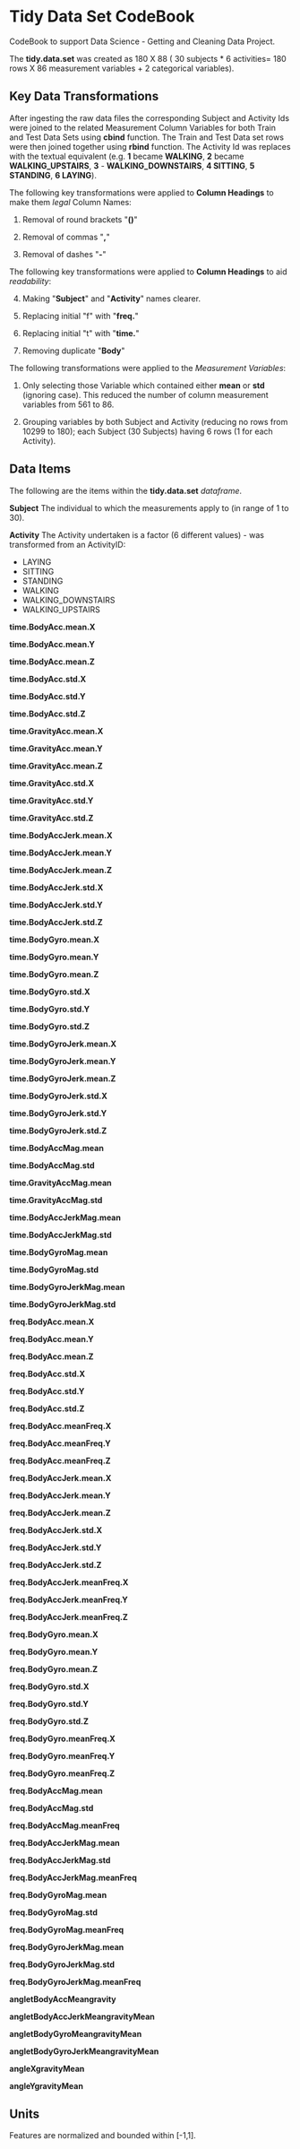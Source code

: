 Tidy Data Set CodeBook
======================


CodeBook to support Data Science - Getting and Cleaning Data Project.

The **tidy.data.set** was created as 180 X 88 ( 30 subjects * 6 activities= 180 rows X 86 measurement variables + 2 categorical variables).

## Key Data Transformations

After ingesting the raw data files the corresponding Subject and Activity Ids were joined to the related Measurement Column Variables for both Train and Test Data Sets using **cbind** function. The Train and Test Data set rows were then joined together using **rbind** function. The Activity Id was replaces with the textual equivalent (e.g. **1** became **WALKING**, **2** became **WALKING_UPSTAIRS**, **3** - **WALKING_DOWNSTAIRS**, **4 SITTING**, **5 STANDING**, **6 LAYING**).


The following key transformations were applied to **Column Headings** to make them *legal* Column Names:

1. Removal of round brackets "**()**"

2. Removal of commas "**,**"

3. Removal of dashes "**-**"


The following key transformations were applied to **Column Headings** to aid *readability*:

4. Making "**Subject**" and "**Activity**" names clearer.

5. Replacing initial "f" with "**freq.**"

6. Replacing initial "t" with "**time.**"

7. Removing duplicate "**Body**"


The following transformations were applied to the *Measurement Variables*:

1. Only selecting those Variable which contained either **mean** or **std** (ignoring case). This reduced the number of column measurement variables from 561 to 86.

2. Grouping variables by both Subject and Activity (reducing no rows from 10299 to 180); each Subject (30 Subjects) having 6 rows (1 for each Activity).


## Data Items

The following are the items within the **tidy.data.set** *dataframe*.


**Subject**   The individual to which the measurements apply to (in range of 1 to 30).

**Activity**  The Activity undertaken is a factor (6 different values) - was transformed from an ActivityID:
  + LAYING
  + SITTING
  + STANDING
  + WALKING
  + WALKING_DOWNSTAIRS
  + WALKING_UPSTAIRS

**time.BodyAcc.mean.X**

**time.BodyAcc.mean.Y**  

**time.BodyAcc.mean.Z**    

**time.BodyAcc.std.X**               

**time.BodyAcc.std.Y**   

**time.BodyAcc.std.Z**      

**time.GravityAcc.mean.X**           

**time.GravityAcc.mean.Y**  

**time.GravityAcc.mean.Z**      

**time.GravityAcc.std.X**            

**time.GravityAcc.std.Y**   

**time.GravityAcc.std.Z**       

**time.BodyAccJerk.mean.X**          

**time.BodyAccJerk.mean.Y** 

**time.BodyAccJerk.mean.Z**       

**time.BodyAccJerk.std.X**           

**time.BodyAccJerk.std.Y**    

**time.BodyAccJerk.std.Z**        

**time.BodyGyro.mean.X**             

**time.BodyGyro.mean.Y**      

**time.BodyGyro.mean.Z**          

**time.BodyGyro.std.X**              

**time.BodyGyro.std.Y**       

**time.BodyGyro.std.Z**             

**time.BodyGyroJerk.mean.X**         

**time.BodyGyroJerk.mean.Y**   

**time.BodyGyroJerk.mean.Z**        

**time.BodyGyroJerk.std.X**          

**time.BodyGyroJerk.std.Y**   

**time.BodyGyroJerk.std.Z**        

**time.BodyAccMag.mean**             

**time.BodyAccMag.std**       

**time.GravityAccMag.mean**        

**time.GravityAccMag.std**           

**time.BodyAccJerkMag.mean**   

**time.BodyAccJerkMag.std**         

**time.BodyGyroMag.mean**            

**time.BodyGyroMag.std**       

**time.BodyGyroJerkMag.mean**      

**time.BodyGyroJerkMag.std**         

**freq.BodyAcc.mean.X**      

**freq.BodyAcc.mean.Y**           

**freq.BodyAcc.mean.Z**              

**freq.BodyAcc.std.X**       

**freq.BodyAcc.std.Y**            

**freq.BodyAcc.std.Z**               

**freq.BodyAcc.meanFreq.X**     

**freq.BodyAcc.meanFreq.Y**          

**freq.BodyAcc.meanFreq.Z**          

**freq.BodyAccJerk.mean.X**    

**freq.BodyAccJerk.mean.Y**         

**freq.BodyAccJerk.mean.Z**          

**freq.BodyAccJerk.std.X**     

**freq.BodyAccJerk.std.Y**           

**freq.BodyAccJerk.std.Z**           

**freq.BodyAccJerk.meanFreq.X**  

**freq.BodyAccJerk.meanFreq.Y**     

**freq.BodyAccJerk.meanFreq.Z**      

**freq.BodyGyro.mean.X**       

**freq.BodyGyro.mean.Y**            

**freq.BodyGyro.mean.Z**             

**freq.BodyGyro.std.X**        

**freq.BodyGyro.std.Y**            

**freq.BodyGyro.std.Z**              

**freq.BodyGyro.meanFreq.X**  

**freq.BodyGyro.meanFreq.Y**       

**freq.BodyGyro.meanFreq.Z**         

**freq.BodyAccMag.mean**      

**freq.BodyAccMag.std**            

**freq.BodyAccMag.meanFreq**         

**freq.BodyAccJerkMag.mean**   

**freq.BodyAccJerkMag.std**        

**freq.BodyAccJerkMag.meanFreq**     

**freq.BodyGyroMag.mean**      

**freq.BodyGyroMag.std**            

**freq.BodyGyroMag.meanFreq**        

**freq.BodyGyroJerkMag.mean**  

**freq.BodyGyroJerkMag.std**        

**freq.BodyGyroJerkMag.meanFreq**    

**angletBodyAccMeangravity**  

**angletBodyAccJerkMeangravityMean**

**angletBodyGyroMeangravityMean**   

**angletBodyGyroJerkMeangravityMean** 

**angleXgravityMean**          

**angleYgravityMean**


## Units 

Features are normalized and bounded within [-1,1].

